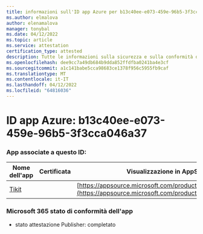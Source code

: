```yaml
---
title: informazioni sull'ID app Azure per b13c40ee-e073-459e-96b5-3f3cca046a37
ms.author: elmalova
author: elenamalova
manager: tonybal
ms.date: 04/12/2022
ms.topic: article
ms.service: attestation
certification_type: attested
description: Tutte le informazioni sulla sicurezza e sulla conformità disponibili per b13c40ee-e073-459e-96b5-3f3cca046a37.
ms.openlocfilehash: dee9cc7a49db684b9dda852ffdfba0241ba4e3cf
ms.sourcegitcommit: a1c141babe5cca98683ce1378f956c5955fb9caf
ms.translationtype: MT
ms.contentlocale: it-IT
ms.lasthandoff: 04/12/2022
ms.locfileid: "64816036"
---
```

# <a name="azure-app-id-b13c40ee-e073-459e-96b5-3f3cca046a37"></a>ID app Azure: b13c40ee-e073-459e-96b5-3f3cca046a37


### <a name="apps-associated-with-this-id"></a>App associate a questo ID:
| **Nome dell'app** | **Certificata** | **Visualizzazione in AppSource** |
|--------------|---------------|-----------------------|
| [Tikit](../forward/WA200002602.md) |  | [https://appsource.microsoft.com/product/office/WA200002602](https://appsource.microsoft.com/product/office/WA200002602) |

### <a name="microsoft-365-app-compliance-status"></a>Microsoft 365 stato di conformità dell'app
- stato attestazione Publisher: completato
